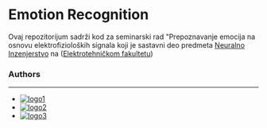 # Emotion Recognition
Ovaj repozitorijum sadrži kod za seminarski rad "Prepoznavanje emocija na osnovu elektrofizioloških signala koji je sastavni deo predmeta [Neuralno Inzenjerstvo](http://automatika.etf.bg.ac.rs/sr/13m051ni) na ([Elektrotehničkom fakultetu](https://www.etf.bg.ac.rs/))


### Authors
------------
* [![logo1](https://img.shields.io/github/followers/cokoladnomleko?label=Tamara%20Stajic&style=social)](https://github.com/cokoladnomleko)
* [![logo2](https://img.shields.io/github/followers/doxiekong?label=Jelena%20Jovanovic&style=social)](https://github.com/doxiekong)
* [![logo3](https://img.shields.io/github/followers/nebojsa55?label=nebojsa%20Jovanovic&style=social)](https://github.com/nebojsa55)
